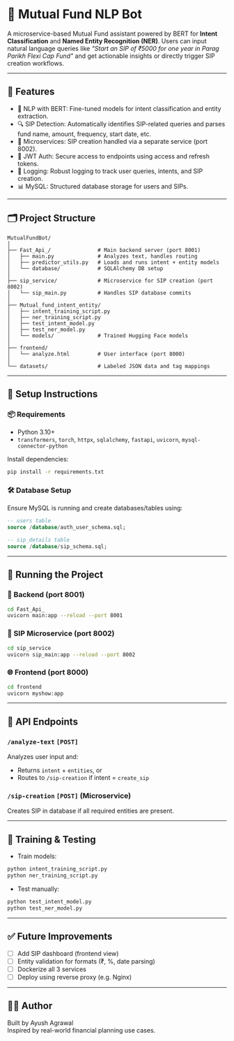 
# 🧠 Mutual Fund NLP Bot

A microservice-based Mutual Fund assistant powered by BERT for **Intent Classification** and **Named Entity Recognition (NER)**. Users can input natural language queries like _"Start an SIP of ₹5000 for one year in Parag Parikh Flexi Cap Fund"_ and get actionable insights or directly trigger SIP creation workflows.

---

## 🚀 Features

- 🤖 NLP with BERT: Fine-tuned models for intent classification and entity extraction.
- 🔍 SIP Detection: Automatically identifies SIP-related queries and parses fund name, amount, frequency, start date, etc.
- 🧩 Microservices: SIP creation handled via a separate service (port 8002).
- 🔐 JWT Auth: Secure access to endpoints using access and refresh tokens.
- 🧾 Logging: Robust logging to track user queries, intents, and SIP creation.
- 📊 MySQL: Structured database storage for users and SIPs.

---

## 🗂️ Project Structure

```
MutualFundBot/
│
├── Fast_Api_/               # Main backend server (port 8001)
│   ├── main.py              # Analyzes text, handles routing
│   ├── predictor_utils.py   # Loads and runs intent + entity models
│   └── database/            # SQLAlchemy DB setup
│
├── sip_service/             # Microservice for SIP creation (port 8002)
│   └── sip_main.py          # Handles SIP database commits
│
├── Mutual_fund_intent_entity/
│   ├── intent_training_script.py
│   ├── ner_training_script.py
│   ├── test_intent_model.py
│   ├── test_ner_model.py
│   └── models/              # Trained Hugging Face models
│
├── frontend/
│   └── analyze.html         # User interface (port 8000)
│
└── datasets/                # Labeled JSON data and tag mappings
```

---

## 🔧 Setup Instructions

### 📦 Requirements

- Python 3.10+
- `transformers`, `torch`, `httpx`, `sqlalchemy`, `fastapi`, `uvicorn`, `mysql-connector-python`

Install dependencies:
```bash
pip install -r requirements.txt
```

### 🛠️ Database Setup

Ensure MySQL is running and create databases/tables using:
```sql
-- users table
source /database/auth_user_schema.sql;

-- sip_details table
source /database/sip_schema.sql;
```

---

## 🧪 Running the Project

### 🔐 Backend (port 8001)
```bash
cd Fast_Api_
uvicorn main:app --reload --port 8001
```

### 🔄 SIP Microservice (port 8002)
```bash
cd sip_service
uvicorn sip_main:app --reload --port 8002
```

### 🌐 Frontend (port 8000)
```bash
cd frontend
uvicorn myshow:app
```

---

## 📡 API Endpoints

### `/analyze-text` `[POST]`
Analyzes user input and:
- Returns `intent` + `entities`, or
- Routes to `/sip-creation` if intent = `create_sip`

### `/sip-creation` `[POST]` (Microservice)
Creates SIP in database if all required entities are present.

---

## 📓 Training & Testing

- Train models:
```bash
python intent_training_script.py
python ner_training_script.py
```

- Test manually:
```bash
python test_intent_model.py
python test_ner_model.py
```

---

## ✅ Future Improvements

- [ ] Add SIP dashboard (frontend view)
- [ ] Entity validation for formats (₹, %, date parsing)
- [ ] Dockerize all 3 services
- [ ] Deploy using reverse proxy (e.g. Nginx)

---

## 🧑‍💻 Author

Built by Ayush Agrawal  
Inspired by real-world financial planning use cases.

